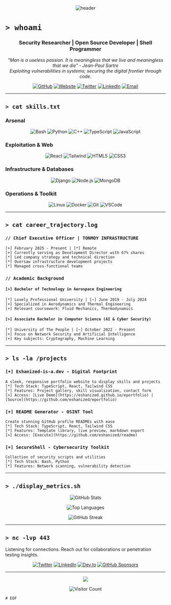 <div align="center">
  <img src="https://capsule-render.vercel.app/api?type=waving&color=0A0&height=200&section=header&text=Eshan%20Roy&fontSize=50&fontAlignY=35&fontColor=ffffff&animation=fadeIn" alt="header"/>
</div>

# `> whoami`
<h3 align="center">Security Researcher | Open Source Developer | Shell Programmer</h3>

<p align="center"> 
  <em>
    "Man is a useless passion. It is meaningless that we live and meaningless that we die" - Jean-Paul Sartre<br>
    Exploiting vulnerabilities in systems; securing the digital frontier through code.
  </em>
</p>

<div align="center">

[![GitHub](https://img.shields.io/badge/GitHub-181717?style=flat-square&logo=github)](https://github.com/eshanized) 
[![Website](https://img.shields.io/badge/Website-0A0?style=flat-square&logo=globe)](https://dev.to/eshanized) 
[![Twitter](https://img.shields.io/badge/Twitter-1DA1F2?style=flat-square&logo=twitter)](https://twitter.com/eshanized) 
[![LinkedIn](https://img.shields.io/badge/LinkedIn-0A66C2?style=flat-square&logo=linkedin)](https://linkedin.com/in/eshanized)
[![Email](https://img.shields.io/badge/Email-D14836?style=flat-square&logo=gmail&logoColor=white)](m.eshanized@gmail.com)

</div>

---

## `> cat skills.txt`

### Arsenal
<div align="center">
  
![Bash](https://img.shields.io/badge/Bash-4EAA25?style=for-the-badge&logo=gnu-bash&logoColor=white)
![Python](https://img.shields.io/badge/Python-3776AB?style=for-the-badge&logo=python&logoColor=white) 
![C++](https://img.shields.io/badge/C++-00599C?style=for-the-badge&logo=c%2B%2B&logoColor=white) 
![TypeScript](https://img.shields.io/badge/TypeScript-007ACC?style=for-the-badge&logo=typescript&logoColor=white) 
![JavaScript](https://img.shields.io/badge/JavaScript-F7DF1E?style=for-the-badge&logo=javascript&logoColor=black)

</div>

### Exploitation & Web
<div align="center">

![React](https://img.shields.io/badge/React-61DAFB?style=for-the-badge&logo=react&logoColor=black) 
![Tailwind](https://img.shields.io/badge/Tailwind_CSS-38B2AC?style=for-the-badge&logo=tailwind-css&logoColor=white)
![HTML5](https://img.shields.io/badge/HTML5-E34F26?style=for-the-badge&logo=html5&logoColor=white) 
![CSS3](https://img.shields.io/badge/CSS3-1572B6?style=for-the-badge&logo=css3&logoColor=white) 

</div>

### Infrastructure & Databases
<div align="center">

![Django](https://img.shields.io/badge/Django-092E20?style=for-the-badge&logo=django&logoColor=white) 
![Node.js](https://img.shields.io/badge/Node.js-339933?style=for-the-badge&logo=nodedotjs&logoColor=white)
![MongoDB](https://img.shields.io/badge/MongoDB-47A248?style=for-the-badge&logo=mongodb&logoColor=white) 

</div>

### Operations & Toolkit
<div align="center">

![Linux](https://img.shields.io/badge/Linux-FCC624?style=for-the-badge&logo=linux&logoColor=black) 
![Docker](https://img.shields.io/badge/Docker-2496ED?style=for-the-badge&logo=docker&logoColor=white) 
![Git](https://img.shields.io/badge/Git-F05032?style=for-the-badge&logo=git&logoColor=white) 
![VSCode](https://img.shields.io/badge/VSCode-007ACC?style=for-the-badge&logo=visual-studio-code&logoColor=white)

</div>

---

## `> cat career_trajectory.log`

### `// Chief Executive Officer | TONMOY INFRASTRUCTURE`
`[+] February 2025 - Present | [*] Remote`  
`[+] Currently serving as Development Director with 67% shares`  
`[*] Led company strategy and technical direction`  
`[*] Oversaw infrastructure development projects`  
`[*] Managed cross-functional teams`  

### `// Academic Background`

#### `[>] Bachelor of Technology in Aerospace Engineering`
`[*] Lovely Professional University | [~] June 2019 - July 2024`  
`[+] Specialized in Aerodynamics and Thermal Engineering`  
`[+] Relevant coursework: Fluid Mechanics, Thermodynamics`  

#### `[>] Associate Bachelor in Computer Science (AI & Cyber Security)`
`[*] University of The People | [~] October 2022 - Present`  
`[+] Focus on Network Security and Artificial Intelligence`  
`[+] Key subjects: Cryptography, Machine Learning`  

---

## `> ls -la /projects`

### `[+] Eshanized-is-a.dev - Digital Footprint`
`A sleek, responsive portfolio website to display skills and projects`  
`[*] Tech Stack: TypeScript, React, Tailwind CSS`  
`[*] Features: Project gallery, skill visualization, contact form`  
`[>] Access: [Live Demo](https://eshanized.github.io/eportfolio) | [Source](https://github.com/eshanized/eportfolio)`

### `[+] README Generator - OSINT Tool`
`Create stunning GitHub profile READMEs with ease`  
`[*] Tech Stack: TypeScript, React, Tailwind CSS`  
`[*] Features: Template library, live preview, markdown export`  
`[>] Access: [Execute](https://github.com/eshanized/readme)`

### `[+] SecureShell - Cybersecurity Toolkit`
`Collection of security scripts and utilities`  
`[*] Tech Stack: Bash, Python`  
`[*] Features: Network scanning, vulnerability detection`  

---

## `> ./display_metrics.sh`

<div align="center">

![GitHub Stats](https://github-readme-stats.vercel.app/api?username=eshanized&show_icons=true&theme=chartreuse-dark&hide_border=true&include_all_commits=true&count_private=true&bg_color=0D1117)

![Top Languages](https://github-readme-stats.vercel.app/api/top-langs/?username=eshanized&layout=compact&theme=chartreuse-dark&hide_border=true&langs_count=8&bg_color=0D1117)

![GitHub Streak](https://github-readme-streak-stats.herokuapp.com/?user=eshanized&theme=chartreuse-dark&hide_border=true&background=0D1117)

</div>

---

## `> nc -lvp 443`
Listening for connections. Reach out for collaborations or penetration testing insights.

<div align="center">

[![Twitter](https://img.shields.io/badge/Twitter-1DA1F2?style=flat-square&logo=twitter&logoColor=white)](https://twitter.com/eshanized)
[![LinkedIn](https://img.shields.io/badge/LinkedIn-0077B5?style=flat-square&logo=linkedin&logoColor=white)](https://linkedin.com/in/eshanized)
[![Dev.to](https://img.shields.io/badge/dev.to-0A0A0A?style=flat-square&logo=devdotto&logoColor=white)](https://dev.to/eshanized)
[![GitHub Sponsors](https://img.shields.io/badge/GitHub_Sponsors-181717?style=flat-square&logo=github&logoColor=white)](https://github.com/sponsors/eshanized)

</div>

---

<div align="center">
  <img src="https://img.shields.io/badge/Status-Online-0A0?style=for-the-badge">
  
![Visitor Count](https://komarev.com/ghpvc/?username=eshanized&color=0A0&style=for-the-badge)
  
</div>

```
# EOF
```
